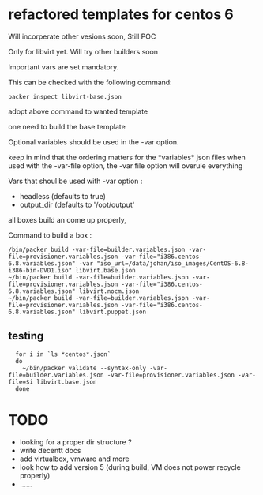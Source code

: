 # refactored templates for centos 6

Will incorperate other vesions soon,  Still POC

Only for libvirt yet.  Will try other builders soon

Important vars are set mandatory.

This can be checked with the following command:

```
packer inspect libvirt-base.json
```

adopt above command to wanted template

one need to build the base template

Optional variables should be used in the -var option.


keep in mind that the ordering matters for the \*variables\* json files
when used with the -var-file option,
the -var file option will overule everything

Vars that shoul be used with -var option :

* headless (defaults to true)
* output_dir (defaults to '/opt/output'

all boxes build an come up properly,

Command to build a box :

```
/bin/packer build -var-file=builder.variables.json -var-file=provisioner.variables.json -var-file="i386.centos-6.8.variables.json" -var "iso_url=/data/johan/iso_images/CentOS-6.8-i386-bin-DVD1.iso" libvirt.base.json
~/bin/packer build -var-file=builder.variables.json -var-file=provisioner.variables.json -var-file="i386.centos-6.8.variables.json" libvirt.nocm.json
~/bin/packer build -var-file=builder.variables.json -var-file=provisioner.variables.json -var-file="i386.centos-6.8.variables.json" libvirt.puppet.json
```

## testing

```
  for i in `ls *centos*.json`
  do
    ~/bin/packer validate --syntax-only -var-file=builder.variables.json -var-file=provisioner.variables.json -var-file=$i libvirt.base.json
  done
```

# TODO

* looking for a proper dir structure ?
* write decentt docs
* add virtualbox, vmware and more
* look how to add version 5 (during build, VM does not power recycle properly)
* ......

